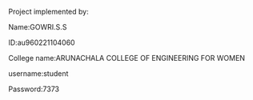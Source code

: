 Project implemented by: 

Name:GOWRI.S.S


ID:au960221104060


College name:ARUNACHALA COLLEGE OF ENGINEERING FOR WOMEN


username:student


Password:7373

